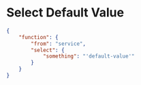 # Select Default Value

```json
{
    "function": {
        "from": "service",
        "select": {
            "something": "'default-value'"
        }
    }
}
```
